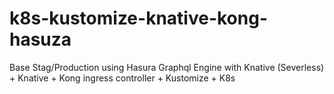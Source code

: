 # k8s-kustomize-knative-kong-hasuza
Base Stag/Production using Hasura Graphql Engine with Knative (Severless) + Knative + Kong ingress controller + Kustomize + K8s

